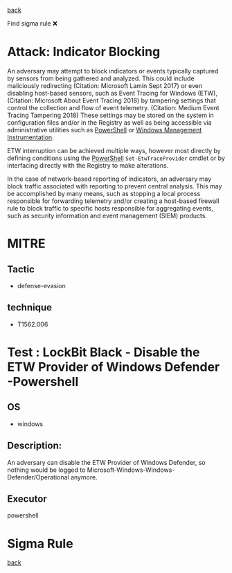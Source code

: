 
[back](../index.md)

Find sigma rule :x: 

# Attack: Indicator Blocking 

An adversary may attempt to block indicators or events typically captured by sensors from being gathered and analyzed. This could include maliciously redirecting (Citation: Microsoft Lamin Sept 2017) or even disabling host-based sensors, such as Event Tracing for Windows (ETW),(Citation: Microsoft About Event Tracing 2018) by tampering settings that control the collection and flow of event telemetry. (Citation: Medium Event Tracing Tampering 2018) These settings may be stored on the system in configuration files and/or in the Registry as well as being accessible via administrative utilities such as [PowerShell](https://attack.mitre.org/techniques/T1059/001) or [Windows Management Instrumentation](https://attack.mitre.org/techniques/T1047).

ETW interruption can be achieved multiple ways, however most directly by defining conditions using the [PowerShell](https://attack.mitre.org/techniques/T1059/001) <code>Set-EtwTraceProvider</code> cmdlet or by interfacing directly with the Registry to make alterations.

In the case of network-based reporting of indicators, an adversary may block traffic associated with reporting to prevent central analysis. This may be accomplished by many means, such as stopping a local process responsible for forwarding telemetry and/or creating a host-based firewall rule to block traffic to specific hosts responsible for aggregating events, such as security information and event management (SIEM) products. 

# MITRE
## Tactic
  - defense-evasion


## technique
  - T1562.006


# Test : LockBit Black - Disable the ETW Provider of Windows Defender -Powershell
## OS
  - windows


## Description:
An adversary can disable the ETW Provider of Windows Defender,
so nothing would be logged to Microsoft-Windows-Windows-Defender/Operational anymore.


## Executor
powershell

# Sigma Rule


[back](../index.md)
